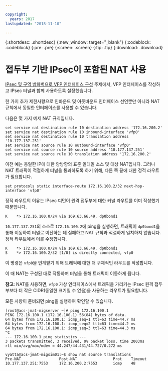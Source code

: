 ```yaml
---

copyright:
  years: 2017
lastupdated: "2018-11-10"

---
```


{:shortdesc: .shortdesc}
{:new_window: target="_blank"}
{:codeblock: .codeblock}
{:pre: .pre}
{:screen: .screen}
{:tip: .tip}
{:download: .download}

# 접두부 기반 IPsec이 포함된 NAT 사용
[IPsec 및 구역 방화벽으로 VFP 인터페이스 구성](vra-vfp.html) 주제에서, VFP 인터페이스를 작성하고 IPsec 터널과 함께 사용하도록 설정했습니다.  

한 가지 추가 제한사항으로 인바운드 및 아웃바운드 인터페이스 선언뿐만 아니라 NAT 규칙에서 동일한 인터페이스를 사용할 수 있습니다.  

다음은 몇 가지 예제 NAT 규칙입니다. 

```
set service nat destination rule 10 destination address '172.16.200.2'
set service nat destination rule 10 inbound-interface 'vfp0'
set service nat destination rule 10 translation address '10.177.137.251'
set service nat source rule 10 outbound-interface 'vfp0'
set service nat source rule 10 source address '10.177.137.251'
set service nat source rule 10 translation address '172.16.200.2'
```

이전 예는 동일한 IP에 대한 양방향의 표준 일대일 소스 및 대상 NAT입니다. 그러나 NAT 트래픽이 적절하게 터널을 통과하도록 하기 위해, 다른 쪽 끝에 대한 정적 라우트가 필요합니다.

```
set protocols static interface-route 172.16.100.2/32 next-hop-interface 'vfp0'
```

정적 라우트의 이유는 IPsec 디먼이 원격 접두부에 대한 커널 라우트를 이미 작성했기 때문입니다.

```
K    *> 172.16.100.0/24 via 169.63.66.49, dp0bond1
```

`10.177.137.251`의 소스로 `172.16.100.2`에 ping을 실행하면, 트래픽이 `dp0bond1`을 통해 이동하여 터널로 이전하는 데 실패하고 NAT 규칙과 적절하게 일치하지 않습니다. 정적 라우트에서 이를 수정합니다.

```
K    *> 172.16.100.0/24 via 169.63.66.49, dp0bond1
S    *> 172.16.100.2/32 [1/0] is directly connected, vfp0
```

이 명령은 `vfp0`을 인계받기 위해 트래픽에 대한 더 구체적인 라우트를 작성합니다.  

이 때 NAT는 구성된 대로 작동하며 터널을 통해 트래픽이 이동하게 됩니다.  

**참고:** NAT를 사용하면, `vfp0` 가상 인터페이스에서 트래픽을 가리키는 IPsec 원격 접두부보다 더 작은 CIDR(동일한 크기일 수 없음)을 사용하는 라우트가 필요합니다. 

모든 사항이 준비되면 ping을 실행하여 확인할 수 있습니다. 

```
[root@acs-jmat-migserver ~]# ping 172.16.100.1
PING 172.16.100.1 (172.16.100.1) 56(84) bytes of data.
64 bytes from 172.16.100.1: icmp_seq=1 ttl=63 time=44.7 ms
64 bytes from 172.16.100.1: icmp_seq=2 ttl=63 time=44.2 ms
64 bytes from 172.16.100.1: icmp_seq=3 ttl=63 time=44.3 ms
^C
--- 172.16.100.1 ping statistics ---
3 packets transmitted, 3 received, 0% packet loss, time 2003ms
rtt min/avg/max/mdev = 44.247/44.431/44.727/0.272 ms
 
vyatta@acs-jmat-migsim01:~$ show nat source translations
Pre-NAT                 Post-NAT                Prot    Timeout
10.177.137.251:7553     172.16.200.2:7553       icmp    48
```
